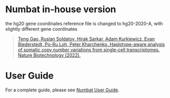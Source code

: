 # Numbat in-house version

the hg20 gene coordinates reference file is changed to hg20-2020-A, with slightly different gene coordinates

> [Teng Gao, Ruslan Soldatov, Hirak Sarkar, Adam Kurkiewicz, Evan Biederstedt, Po-Ru Loh, Peter Kharchenko. Haplotype-aware analysis of somatic copy number variations from single-cell transcriptomes. Nature Biotechnology (2022).](https://www.nature.com/articles/s41587-022-01468-y)

# User Guide
For a complete guide, please see [Numbat User Guide](https://kharchenkolab.github.io/numbat/).
